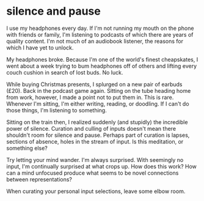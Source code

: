 # silence and pause 

I use my headphones every day. If I'm not running my mouth on the phone with friends or family, I'm listening to podcasts of which there are years of quality content. I'm not much of an audiobook listener, the reasons for which I have yet to unlock. 

My headphones broke. Because I'm one of the world's finest cheapskates, I went about a week trying to bum headphones off of others and lifting every couch cushion in search of lost buds. No luck. 

While buying Christmas presents, I splurged on a new pair of earbuds (£20). Back in the podcast game again. Sitting on the tube heading home from work, however, I made a point not to put them in. This is rare. Whenever I'm sitting, I'm either writing, reading, or doodling. If I can't do those things, I'm listening to something. 

Sitting on the train then, I realized suddenly (and stupidly) the incredible power of silence. Curation and culling of inputs doesn't mean there shouldn't room for silence and pause. Perhaps part of curation is lapses, sections of absence, holes in the stream of input. Is this meditation, or something else?

Try letting your mind wander. I'm always surprised. With seemingly no input, I'm continually surprised at what crops up. How does this work? How can a mind unfocused produce what seems to be novel connections between representations? 

When curating your personal input selections, leave some elbow room. 